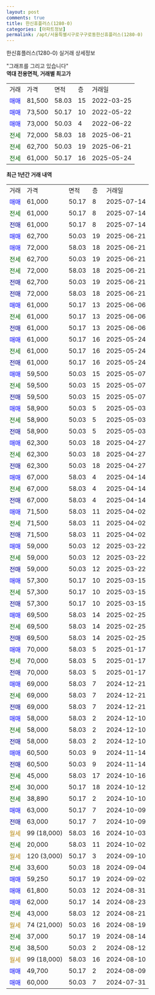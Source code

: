 ```yaml
---
layout: post
comments: true
title: 한신휴플러스(1280-0)
categories: [아파트정보]
permalink: /apt/서울특별시구로구구로동한신휴플러스(1280-0)
---
```


한신휴플러스(1280-0) 실거래 상세정보

<script type="text/javascript">
  google.charts.load('current', {'packages':['line', 'corechart']});
  google.charts.setOnLoadCallback(drawChart);

  function drawChart() {
    var data = new google.visualization.DataTable();
    data.addColumn('date', '거래일');
    data.addColumn('number', "매매");
    data.addColumn('number', "전세");
    data.addColumn('number', "전매");

    data.addRows([[new Date(Date.parse("2025-07-14")), 61000, null, null], [new Date(Date.parse("2025-07-14")), null, 61000, null], [new Date(Date.parse("2025-07-14")), null, null, 61000], [new Date(Date.parse("2025-06-21")), 62700, null, null], [new Date(Date.parse("2025-06-21")), 72000, null, null], [new Date(Date.parse("2025-06-21")), null, 62700, null], [new Date(Date.parse("2025-06-21")), null, 72000, null], [new Date(Date.parse("2025-06-21")), null, null, 62700], [new Date(Date.parse("2025-06-21")), null, null, 72000], [new Date(Date.parse("2025-06-06")), 61000, null, null], [new Date(Date.parse("2025-06-06")), null, 61000, null], [new Date(Date.parse("2025-06-06")), null, null, 61000], [new Date(Date.parse("2025-05-24")), 61000, null, null], [new Date(Date.parse("2025-05-24")), null, 61000, null], [new Date(Date.parse("2025-05-24")), null, null, 61000], [new Date(Date.parse("2025-05-07")), 59500, null, null], [new Date(Date.parse("2025-05-07")), null, 59500, null], [new Date(Date.parse("2025-05-07")), null, null, 59500], [new Date(Date.parse("2025-05-03")), 58900, null, null], [new Date(Date.parse("2025-05-03")), null, 58900, null], [new Date(Date.parse("2025-05-03")), null, null, 58900], [new Date(Date.parse("2025-04-27")), 62300, null, null], [new Date(Date.parse("2025-04-27")), null, 62300, null], [new Date(Date.parse("2025-04-27")), null, null, 62300], [new Date(Date.parse("2025-04-14")), 67000, null, null], [new Date(Date.parse("2025-04-14")), null, 67000, null], [new Date(Date.parse("2025-04-14")), null, null, 67000], [new Date(Date.parse("2025-04-02")), 71500, null, null], [new Date(Date.parse("2025-04-02")), null, 71500, null], [new Date(Date.parse("2025-04-02")), null, null, 71500], [new Date(Date.parse("2025-03-22")), 59000, null, null], [new Date(Date.parse("2025-03-22")), null, 59000, null], [new Date(Date.parse("2025-03-22")), null, null, 59000], [new Date(Date.parse("2025-03-15")), 57300, null, null], [new Date(Date.parse("2025-03-15")), null, 57300, null], [new Date(Date.parse("2025-03-15")), null, null, 57300], [new Date(Date.parse("2025-02-25")), 69500, null, null], [new Date(Date.parse("2025-02-25")), null, 69500, null], [new Date(Date.parse("2025-02-25")), null, null, 69500], [new Date(Date.parse("2025-01-17")), 70000, null, null], [new Date(Date.parse("2025-01-17")), null, 70000, null], [new Date(Date.parse("2025-01-17")), null, null, 70000], [new Date(Date.parse("2024-12-21")), 69000, null, null], [new Date(Date.parse("2024-12-21")), null, 69000, null], [new Date(Date.parse("2024-12-21")), null, null, 69000], [new Date(Date.parse("2024-12-10")), 58000, null, null], [new Date(Date.parse("2024-12-10")), null, 58000, null], [new Date(Date.parse("2024-12-10")), null, null, 58000], [new Date(Date.parse("2024-11-14")), 60500, null, null], [new Date(Date.parse("2024-11-14")), null, null, 60500], [new Date(Date.parse("2024-10-16")), null, 45000, null], [new Date(Date.parse("2024-10-12")), null, 30000, null], [new Date(Date.parse("2024-10-10")), null, 38890, null], [new Date(Date.parse("2024-10-09")), 63000, null, null], [new Date(Date.parse("2024-10-09")), null, null, 63000], [new Date(Date.parse("2024-10-03")), null, null, null], [new Date(Date.parse("2024-10-02")), null, 20000, null], [new Date(Date.parse("2024-09-10")), null, null, null], [new Date(Date.parse("2024-09-04")), null, 33600, null], [new Date(Date.parse("2024-09-02")), 59250, null, null], [new Date(Date.parse("2024-08-31")), 61800, null, null], [new Date(Date.parse("2024-08-23")), 62000, null, null], [new Date(Date.parse("2024-08-21")), null, 43000, null], [new Date(Date.parse("2024-08-19")), null, null, null], [new Date(Date.parse("2024-08-14")), null, 37000, null], [new Date(Date.parse("2024-08-12")), null, 38500, null], [new Date(Date.parse("2024-08-10")), null, null, null], [new Date(Date.parse("2024-08-09")), 49700, null, null], [new Date(Date.parse("2024-07-31")), 60000, null, null]]);

    var options = {
      hAxis: {
        format: 'yyyy/MM/dd'
      },    
      lineWidth: 0,
      pointsVisible: true,    
      title: '최근 1년간 유형별 실거래가 분포',
      legend: { position: 'bottom' }
    };

    var formatter = new google.visualization.NumberFormat({pattern:'###,###'} );
    formatter.format(data, 1);
    formatter.format(data, 2);
    
    setTimeout(function() {
        var chart = new google.visualization.LineChart(document.getElementById('columnchart_material'));
        chart.draw(data, (options));
        document.getElementById('loading').style.display = 'none';
    }, 200);
  }
</script>


<div id="loading" style="z-index:20; display: block; margin-left: 0px">"그래프를 그리고 있습니다"</div>
<div id="columnchart_material" style="width: 95%; margin-left: 0px; display: block"></div>
<!-- contents start -->
<b>역대 전용면적, 거래별 최고가</b>
<table class="sortable">
    <tr>
      <td>거래</td>
      <td>가격</td>
      <td>면적</td>
      <td>층</td>
      <td>거래일</td>
    </tr>
        <tr>
          <td><a style="color: blue">매매</a></td>
          <td>81,500</td>
          <td>58.03</td>
          <td>15</td>
          <td>2022-03-25</td>
        </tr>            <tr>
          <td><a style="color: blue">매매</a></td>
          <td>73,500</td>
          <td>50.17</td>
          <td>10</td>
          <td>2022-05-22</td>
        </tr>            <tr>
          <td><a style="color: blue">매매</a></td>
          <td>73,000</td>
          <td>50.03</td>
          <td>4</td>
          <td>2022-06-22</td>
        </tr>        
        <tr>
              <td><a style="color: darkgreen">전세</a></td>
              <td>72,000</td>
              <td>58.03</td>
              <td>18</td>
              <td>2025-06-21</td>
            </tr>            <tr>
              <td><a style="color: darkgreen">전세</a></td>
              <td>62,700</td>
              <td>50.03</td>
              <td>19</td>
              <td>2025-06-21</td>
            </tr>            <tr>
              <td><a style="color: darkgreen">전세</a></td>
              <td>61,000</td>
              <td>50.17</td>
              <td>16</td>
              <td>2025-05-24</td>
            </tr>        
    
</table>

<b>최근 1년간 거래 내역</b>

<table class="sortable">
    <tr>
      <td>거래</td>
      <td>가격</td>
      <td>면적</td>
      <td>층</td>
      <td>거래일</td>
    </tr>
    <tr>
      <td><a style="color: blue">매매</a></td>
      <td>61,000</td>
      <td>50.17</td>
      <td>8</td>
      <td>2025-07-14</td>
    </tr>          <tr>
      <td><a style="color: darkgreen">전세</a></td>
      <td>61,000</td>
      <td>50.17</td>
      <td>8</td>
      <td>2025-07-14</td>
    </tr>          <tr>
      <td><a style="color: darkblue">전매</a></td>
      <td>61,000</td>
      <td>50.17</td>
      <td>8</td>
      <td>2025-07-14</td>
    </tr>          <tr>
      <td><a style="color: blue">매매</a></td>
      <td>62,700</td>
      <td>50.03</td>
      <td>19</td>
      <td>2025-06-21</td>
    </tr>          <tr>
      <td><a style="color: blue">매매</a></td>
      <td>72,000</td>
      <td>58.03</td>
      <td>18</td>
      <td>2025-06-21</td>
    </tr>          <tr>
      <td><a style="color: darkgreen">전세</a></td>
      <td>62,700</td>
      <td>50.03</td>
      <td>19</td>
      <td>2025-06-21</td>
    </tr>          <tr>
      <td><a style="color: darkgreen">전세</a></td>
      <td>72,000</td>
      <td>58.03</td>
      <td>18</td>
      <td>2025-06-21</td>
    </tr>          <tr>
      <td><a style="color: darkblue">전매</a></td>
      <td>62,700</td>
      <td>50.03</td>
      <td>19</td>
      <td>2025-06-21</td>
    </tr>          <tr>
      <td><a style="color: darkblue">전매</a></td>
      <td>72,000</td>
      <td>58.03</td>
      <td>18</td>
      <td>2025-06-21</td>
    </tr>          <tr>
      <td><a style="color: blue">매매</a></td>
      <td>61,000</td>
      <td>50.17</td>
      <td>13</td>
      <td>2025-06-06</td>
    </tr>          <tr>
      <td><a style="color: darkgreen">전세</a></td>
      <td>61,000</td>
      <td>50.17</td>
      <td>13</td>
      <td>2025-06-06</td>
    </tr>          <tr>
      <td><a style="color: darkblue">전매</a></td>
      <td>61,000</td>
      <td>50.17</td>
      <td>13</td>
      <td>2025-06-06</td>
    </tr>          <tr>
      <td><a style="color: blue">매매</a></td>
      <td>61,000</td>
      <td>50.17</td>
      <td>16</td>
      <td>2025-05-24</td>
    </tr>          <tr>
      <td><a style="color: darkgreen">전세</a></td>
      <td>61,000</td>
      <td>50.17</td>
      <td>16</td>
      <td>2025-05-24</td>
    </tr>          <tr>
      <td><a style="color: darkblue">전매</a></td>
      <td>61,000</td>
      <td>50.17</td>
      <td>16</td>
      <td>2025-05-24</td>
    </tr>          <tr>
      <td><a style="color: blue">매매</a></td>
      <td>59,500</td>
      <td>50.03</td>
      <td>15</td>
      <td>2025-05-07</td>
    </tr>          <tr>
      <td><a style="color: darkgreen">전세</a></td>
      <td>59,500</td>
      <td>50.03</td>
      <td>15</td>
      <td>2025-05-07</td>
    </tr>          <tr>
      <td><a style="color: darkblue">전매</a></td>
      <td>59,500</td>
      <td>50.03</td>
      <td>15</td>
      <td>2025-05-07</td>
    </tr>          <tr>
      <td><a style="color: blue">매매</a></td>
      <td>58,900</td>
      <td>50.03</td>
      <td>5</td>
      <td>2025-05-03</td>
    </tr>          <tr>
      <td><a style="color: darkgreen">전세</a></td>
      <td>58,900</td>
      <td>50.03</td>
      <td>5</td>
      <td>2025-05-03</td>
    </tr>          <tr>
      <td><a style="color: darkblue">전매</a></td>
      <td>58,900</td>
      <td>50.03</td>
      <td>5</td>
      <td>2025-05-03</td>
    </tr>          <tr>
      <td><a style="color: blue">매매</a></td>
      <td>62,300</td>
      <td>50.03</td>
      <td>18</td>
      <td>2025-04-27</td>
    </tr>          <tr>
      <td><a style="color: darkgreen">전세</a></td>
      <td>62,300</td>
      <td>50.03</td>
      <td>18</td>
      <td>2025-04-27</td>
    </tr>          <tr>
      <td><a style="color: darkblue">전매</a></td>
      <td>62,300</td>
      <td>50.03</td>
      <td>18</td>
      <td>2025-04-27</td>
    </tr>          <tr>
      <td><a style="color: blue">매매</a></td>
      <td>67,000</td>
      <td>58.03</td>
      <td>4</td>
      <td>2025-04-14</td>
    </tr>          <tr>
      <td><a style="color: darkgreen">전세</a></td>
      <td>67,000</td>
      <td>58.03</td>
      <td>4</td>
      <td>2025-04-14</td>
    </tr>          <tr>
      <td><a style="color: darkblue">전매</a></td>
      <td>67,000</td>
      <td>58.03</td>
      <td>4</td>
      <td>2025-04-14</td>
    </tr>          <tr>
      <td><a style="color: blue">매매</a></td>
      <td>71,500</td>
      <td>58.03</td>
      <td>11</td>
      <td>2025-04-02</td>
    </tr>          <tr>
      <td><a style="color: darkgreen">전세</a></td>
      <td>71,500</td>
      <td>58.03</td>
      <td>11</td>
      <td>2025-04-02</td>
    </tr>          <tr>
      <td><a style="color: darkblue">전매</a></td>
      <td>71,500</td>
      <td>58.03</td>
      <td>11</td>
      <td>2025-04-02</td>
    </tr>          <tr>
      <td><a style="color: blue">매매</a></td>
      <td>59,000</td>
      <td>50.03</td>
      <td>12</td>
      <td>2025-03-22</td>
    </tr>          <tr>
      <td><a style="color: darkgreen">전세</a></td>
      <td>59,000</td>
      <td>50.03</td>
      <td>12</td>
      <td>2025-03-22</td>
    </tr>          <tr>
      <td><a style="color: darkblue">전매</a></td>
      <td>59,000</td>
      <td>50.03</td>
      <td>12</td>
      <td>2025-03-22</td>
    </tr>          <tr>
      <td><a style="color: blue">매매</a></td>
      <td>57,300</td>
      <td>50.17</td>
      <td>10</td>
      <td>2025-03-15</td>
    </tr>          <tr>
      <td><a style="color: darkgreen">전세</a></td>
      <td>57,300</td>
      <td>50.17</td>
      <td>10</td>
      <td>2025-03-15</td>
    </tr>          <tr>
      <td><a style="color: darkblue">전매</a></td>
      <td>57,300</td>
      <td>50.17</td>
      <td>10</td>
      <td>2025-03-15</td>
    </tr>          <tr>
      <td><a style="color: blue">매매</a></td>
      <td>69,500</td>
      <td>58.03</td>
      <td>14</td>
      <td>2025-02-25</td>
    </tr>          <tr>
      <td><a style="color: darkgreen">전세</a></td>
      <td>69,500</td>
      <td>58.03</td>
      <td>14</td>
      <td>2025-02-25</td>
    </tr>          <tr>
      <td><a style="color: darkblue">전매</a></td>
      <td>69,500</td>
      <td>58.03</td>
      <td>14</td>
      <td>2025-02-25</td>
    </tr>          <tr>
      <td><a style="color: blue">매매</a></td>
      <td>70,000</td>
      <td>58.03</td>
      <td>5</td>
      <td>2025-01-17</td>
    </tr>          <tr>
      <td><a style="color: darkgreen">전세</a></td>
      <td>70,000</td>
      <td>58.03</td>
      <td>5</td>
      <td>2025-01-17</td>
    </tr>          <tr>
      <td><a style="color: darkblue">전매</a></td>
      <td>70,000</td>
      <td>58.03</td>
      <td>5</td>
      <td>2025-01-17</td>
    </tr>          <tr>
      <td><a style="color: blue">매매</a></td>
      <td>69,000</td>
      <td>58.03</td>
      <td>7</td>
      <td>2024-12-21</td>
    </tr>          <tr>
      <td><a style="color: darkgreen">전세</a></td>
      <td>69,000</td>
      <td>58.03</td>
      <td>7</td>
      <td>2024-12-21</td>
    </tr>          <tr>
      <td><a style="color: darkblue">전매</a></td>
      <td>69,000</td>
      <td>58.03</td>
      <td>7</td>
      <td>2024-12-21</td>
    </tr>          <tr>
      <td><a style="color: blue">매매</a></td>
      <td>58,000</td>
      <td>58.03</td>
      <td>2</td>
      <td>2024-12-10</td>
    </tr>          <tr>
      <td><a style="color: darkgreen">전세</a></td>
      <td>58,000</td>
      <td>58.03</td>
      <td>2</td>
      <td>2024-12-10</td>
    </tr>          <tr>
      <td><a style="color: darkblue">전매</a></td>
      <td>58,000</td>
      <td>58.03</td>
      <td>2</td>
      <td>2024-12-10</td>
    </tr>          <tr>
      <td><a style="color: blue">매매</a></td>
      <td>60,500</td>
      <td>50.03</td>
      <td>9</td>
      <td>2024-11-14</td>
    </tr>          <tr>
      <td><a style="color: darkblue">전매</a></td>
      <td>60,500</td>
      <td>50.03</td>
      <td>9</td>
      <td>2024-11-14</td>
    </tr>          <tr>
      <td><a style="color: darkgreen">전세</a></td>
      <td>45,000</td>
      <td>58.03</td>
      <td>17</td>
      <td>2024-10-16</td>
    </tr>          <tr>
      <td><a style="color: darkgreen">전세</a></td>
      <td>30,000</td>
      <td>50.17</td>
      <td>18</td>
      <td>2024-10-12</td>
    </tr>          <tr>
      <td><a style="color: darkgreen">전세</a></td>
      <td>38,890</td>
      <td>50.17</td>
      <td>2</td>
      <td>2024-10-10</td>
    </tr>          <tr>
      <td><a style="color: blue">매매</a></td>
      <td>63,000</td>
      <td>50.17</td>
      <td>7</td>
      <td>2024-10-09</td>
    </tr>          <tr>
      <td><a style="color: darkblue">전매</a></td>
      <td>63,000</td>
      <td>50.17</td>
      <td>7</td>
      <td>2024-10-09</td>
    </tr>          <tr>
      <td><a style="color: darkgoldenrod">월세</a></td>
      <td>99 (18,000)</td>
      <td>58.03</td>
      <td>16</td>
      <td>2024-10-03</td>
    </tr>          <tr>
      <td><a style="color: darkgreen">전세</a></td>
      <td>20,000</td>
      <td>58.03</td>
      <td>11</td>
      <td>2024-10-02</td>
    </tr>          <tr>
      <td><a style="color: darkgoldenrod">월세</a></td>
      <td>120 (3,000)</td>
      <td>50.17</td>
      <td>3</td>
      <td>2024-09-10</td>
    </tr>          <tr>
      <td><a style="color: darkgreen">전세</a></td>
      <td>33,600</td>
      <td>50.03</td>
      <td>18</td>
      <td>2024-09-04</td>
    </tr>          <tr>
      <td><a style="color: blue">매매</a></td>
      <td>59,250</td>
      <td>50.17</td>
      <td>19</td>
      <td>2024-09-02</td>
    </tr>          <tr>
      <td><a style="color: blue">매매</a></td>
      <td>61,800</td>
      <td>50.03</td>
      <td>12</td>
      <td>2024-08-31</td>
    </tr>          <tr>
      <td><a style="color: blue">매매</a></td>
      <td>62,000</td>
      <td>50.17</td>
      <td>14</td>
      <td>2024-08-23</td>
    </tr>          <tr>
      <td><a style="color: darkgreen">전세</a></td>
      <td>43,000</td>
      <td>58.03</td>
      <td>12</td>
      <td>2024-08-21</td>
    </tr>          <tr>
      <td><a style="color: darkgoldenrod">월세</a></td>
      <td>74 (21,000)</td>
      <td>50.03</td>
      <td>16</td>
      <td>2024-08-19</td>
    </tr>          <tr>
      <td><a style="color: darkgreen">전세</a></td>
      <td>37,000</td>
      <td>50.17</td>
      <td>19</td>
      <td>2024-08-14</td>
    </tr>          <tr>
      <td><a style="color: darkgreen">전세</a></td>
      <td>38,500</td>
      <td>50.03</td>
      <td>2</td>
      <td>2024-08-12</td>
    </tr>          <tr>
      <td><a style="color: darkgoldenrod">월세</a></td>
      <td>99 (18,000)</td>
      <td>58.03</td>
      <td>16</td>
      <td>2024-08-10</td>
    </tr>          <tr>
      <td><a style="color: blue">매매</a></td>
      <td>49,700</td>
      <td>50.17</td>
      <td>2</td>
      <td>2024-08-09</td>
    </tr>          <tr>
      <td><a style="color: blue">매매</a></td>
      <td>60,000</td>
      <td>50.03</td>
      <td>7</td>
      <td>2024-07-31</td>
    </tr>      </table>
<!-- contents end -->    

